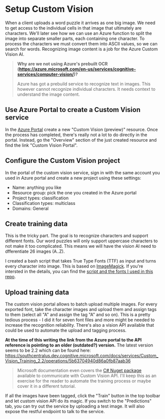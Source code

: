 # Setup Custom Vision

When a client uploads a word puzzle it arrives as one big image. We need to get access to the individual cells in that image that ultimately are characters. We'll later see how we can use an Azure function to split the image into separate smaller parts, each containing one character. To process the characters we must convert them into ASCII values, so we can search for words. Recognizing image content is a job for the Azure Custom Vision AI.

> **Why are we not using Azure's prebuilt OCR (https://azure.microsoft.com/en-us/services/cognitive-services/computer-vision/)?**
> 
>  Azure has got a prebuild service to recognize text in images. This however cannot recognize individual characters. It needs context to understand the image content.

## Use Azure Portal to create a Custom Vision service

In the [Azure Portal](https://portal.azure.com) create a new "Custom Vision (preview)" resource.  Once the process has completed, there's really not a lot to do directly in the portal. Instead, go the "Overview" section of the just created resource and find the link "Custom Vision Portal". 

## Configure the Custom Vision project

In the portal of the custom vision service, sign in with the same account you used in Azure portal and create a new project using these settings:

* Name: anything you like
* Resource group: pick the one you created in the Azure portal
* Project types: classification
* Classification types: multiclass
* Domains: General

## Create training data

This is the tricky part. The goal is to recognize characters and support different fonts. Our word puzzles will only support uppercase characters to not make it too complicated. This means we will have the vision AI need to dfferentiate 26 images (A..Z).

I created a bash script that takes True Type Fonts (TTF) as input and turns every character into image. This is based on [ImageMagick](http://www.imagemagick.org). If you're intersted in the details, you can find the [script and the fonts I used in this repo](/utils/TTFConverter).

## Upload training data

The custom vision portal allows to batch upload multiple images. For every exported font, take the character images and upload them and assign tags to them (select all "A" and assign the tag "A" and so on). This is a pretty tedious process - I did it for seven font files and more might be needed to increase the recognition reliability. There's also a vision API available that could be used to automate the upload and tagging process. 

**At the time of this writing the link from the Azure portal to the API reference is pointing to an older (outdated?) version.**  The latest version seems to be 2.2 which can be found here: https://southcentralus.dev.cognitive.microsoft.com/docs/services/Custom_Vision_Training_2.2/operations/5b63704940d86a0fb87aab36

> Microsoft documentation even covers the [C# Nuget package](https://docs.microsoft.com/en-us/azure/cognitive-services/custom-vision-service/csharp-tutorial) available to communicate with Custom Vision API. I'll keep this as an exercise for the reader to automate the training process or maybe cover it in a different tutorial.

If all the images have been tagged, click the "Train" button in the top toolbar and let custom vision API do its magic. If you switch to the "Predictions" tab, you can try out the service by uploading a test image. It will also expose the restful endpoint to talk to the service.